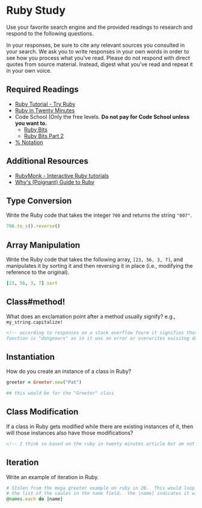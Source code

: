 # Ruby Study

Use your favorite search engine and the provided readings to research and
respond to the following questions.

In your responses, be sure to cite any relevant sources you consulted in your
search. We ask you to write responses in your own words in order to see how you
process what you've read. Please do not respond with direct quotes from source
material. Instead, digest what you've read and repeat it in your own voice.

## Required Readings

-   [Ruby Tutorial - Try Ruby](http://tryruby.org/)
-   [Ruby in Twenty Minutes](https://www.ruby-lang.org/en/documentation/quickstart/)
-   Code School (Only the free levels. **Do not pay for Code School unless you want to.**
    -   [Ruby Bits](https://www.codeschool.com/courses/ruby-bits)
    -   [Ruby Bits Part 2](https://www.codeschool.com/courses/ruby-bits-part-2)
-   [% Notation](https://en.wikibooks.org/wiki/Ruby_Programming/Syntax/Literals#The_.25_Notation)

## Additional Resources

-   [RubyMonk - Interactive Ruby tutorials](https://rubymonk.com/)
-   [Why's (Poignant) Guide to Ruby](http://poignant.guide/)

## Type Conversion

Write the Ruby code that takes the integer `700` and returns the string `"007"`.

```ruby
700.to_s().reverse()
```

## Array Manipulation

Write the Ruby code that takes the following array, `[23, 56, 3, 7]`, and
manipulates it by sorting it and then reversing it in place (i.e., modifying the
reference to the original).

```ruby
[23, 56, 3, 7].sort
```

## Class#method!

What does an exclamation point after a method usually signify?  e.g.,
`my_string.capitalize!`

```md
<!-- according to responses on a stack overflow fourm it signifies that the
function is "dangeours" as in it was an error or overwrites exisitng data-->
```

## Instantiation
How do you create an instance of a class in Ruby?

```ruby
greeter = Greeter.new("Pat")

## this would be for the "Greeter" class
```

## Class Modification

If a class in Ruby gets modified while there are existing instances of it, then
will those instances also have those modifications?

```md
<!-- I think so based on the ruby in twenty minutes article but am not sure -->
```

## Iteration

Write an example of iteration in Ruby.

```ruby
# Stolen from the mega greeter example on ruby in 20.  This would loop through
# the list of the vaules in the name field.  the |name| indicates it will be a variable
@names.each do |name|
```
